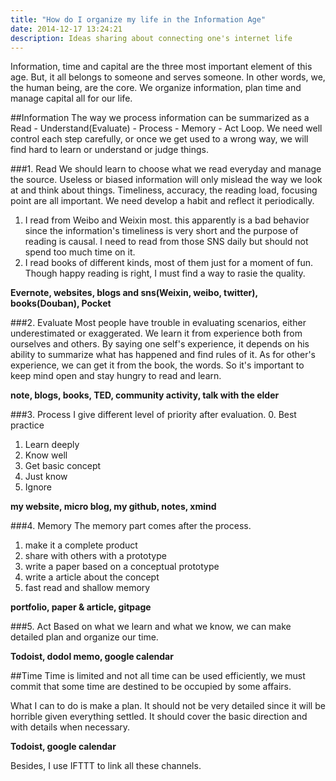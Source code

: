 ```yaml
---
title: "How do I organize my life in the Information Age"
date: 2014-12-17 13:24:21
description: Ideas sharing about connecting one's internet life
---
```



Information, time and capital are the three most important element of this age. But, it all belongs to someone and serves someone. In other words, we, the human being, are the core. We organize information, plan time and manage capital all for our life.

##Information
The way we process information can be summarized as a Read - Understand(Evaluate) - Process - Memory - Act Loop. We need well control each step carefully, or  once we get used to a wrong way, we will find hard to learn or understand or judge things.

###1. Read
We should learn to choose what we read everyday and manage the source. Useless or biased information will only mislead the way we look at and think about things. Timeliness, accuracy, the reading load, focusing point are all important. We need develop a habit and reflect it periodically.

1. I read from Weibo and Weixin most. this apparently is a bad behavior since the information's timeliness is very short and the purpose of reading is causal. I need to read from those SNS daily but should not spend too much time on it.
2. I read books of different kinds, most of them just for a moment of fun. Though happy reading is right, I must find a way to rasie the quality.

**Evernote, websites, blogs and sns(Weixin, weibo, twitter), books(Douban), Pocket**

###2. Evaluate
Most people have trouble in evaluating scenarios, either underestimated or exaggerated. We learn it from experience both from ourselves and others. By saying one self's experience, it depends on his ability to summarize what has happened and find rules of it. As for other's experience, we can get it from the book, the words. So it's important to keep mind open and stay hungry to read and learn.

**note, blogs, books, TED, community activity, talk with the elder**

###3. Process
I give different level of priority after evaluation.
0. Best practice
1. Learn deeply
2. Know well
2. Get basic concept
3. Just know
4. Ignore

**my website, micro blog, my github, notes, xmind**

###4. Memory
The memory part comes after the process.
1. make it a complete product
2. share with others with a prototype
3. write a paper based on a conceptual prototype
4. write a article about the concept
5. fast read and shallow memory

**portfolio, paper & article, gitpage**

###5. Act
Based on what we learn and what we know, we can make detailed plan and organize our time.

**Todoist, dodol memo, google calendar**

##Time
Time is limited and not all time can be used efficiently, we must commit that some time are destined to be occupied by some affairs.

What I can to do is make a plan. It should not be very detailed since it will be horrible given everything settled. It should cover the basic direction and with details when necessary.

**Todoist, google calendar**

Besides, I use IFTTT to link all these channels.
